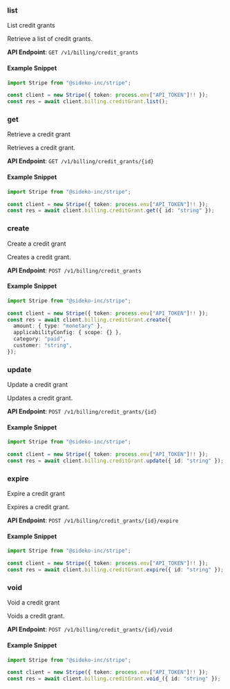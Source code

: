 
### list <a name="list"></a>
List credit grants

<p>Retrieve a list of credit grants.</p>

**API Endpoint**: `GET /v1/billing/credit_grants`

#### Example Snippet

```typescript
import Stripe from "@sideko-inc/stripe";

const client = new Stripe({ token: process.env["API_TOKEN"]!! });
const res = await client.billing.creditGrant.list();
```

### get <a name="get"></a>
Retrieve a credit grant

<p>Retrieves a credit grant.</p>

**API Endpoint**: `GET /v1/billing/credit_grants/{id}`

#### Example Snippet

```typescript
import Stripe from "@sideko-inc/stripe";

const client = new Stripe({ token: process.env["API_TOKEN"]!! });
const res = await client.billing.creditGrant.get({ id: "string" });
```

### create <a name="create"></a>
Create a credit grant

<p>Creates a credit grant.</p>

**API Endpoint**: `POST /v1/billing/credit_grants`

#### Example Snippet

```typescript
import Stripe from "@sideko-inc/stripe";

const client = new Stripe({ token: process.env["API_TOKEN"]!! });
const res = await client.billing.creditGrant.create({
  amount: { type: "monetary" },
  applicabilityConfig: { scope: {} },
  category: "paid",
  customer: "string",
});
```

### update <a name="update"></a>
Update a credit grant

<p>Updates a credit grant.</p>

**API Endpoint**: `POST /v1/billing/credit_grants/{id}`

#### Example Snippet

```typescript
import Stripe from "@sideko-inc/stripe";

const client = new Stripe({ token: process.env["API_TOKEN"]!! });
const res = await client.billing.creditGrant.update({ id: "string" });
```

### expire <a name="expire"></a>
Expire a credit grant

<p>Expires a credit grant.</p>

**API Endpoint**: `POST /v1/billing/credit_grants/{id}/expire`

#### Example Snippet

```typescript
import Stripe from "@sideko-inc/stripe";

const client = new Stripe({ token: process.env["API_TOKEN"]!! });
const res = await client.billing.creditGrant.expire({ id: "string" });
```

### void <a name="void"></a>
Void a credit grant

<p>Voids a credit grant.</p>

**API Endpoint**: `POST /v1/billing/credit_grants/{id}/void`

#### Example Snippet

```typescript
import Stripe from "@sideko-inc/stripe";

const client = new Stripe({ token: process.env["API_TOKEN"]!! });
const res = await client.billing.creditGrant.void_({ id: "string" });
```
